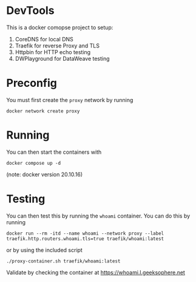 # DevTools
This is a docker comopse project to setup:

1. CoreDNS for local DNS
1. Traefik for reverse Proxy and TLS
1. Httpbin for HTTP echo testing
1. DWPlayground for DataWeave testing

# Preconfig
You must first create the `proxy` network by running
```
docker network create proxy
```
# Running
You can then start the containers with
```
docker compose up -d
```
(note: docker version 20.10.16)

# Testing
You can then test this by running the `whoami` container.
You can do this by running
```
docker run --rm -itd --name whoami --network proxy --label traefik.http.routers.whoami.tls=true traefik/whoami:latest
```
or by using the included script
```
./proxy-container.sh traefik/whoami:latest
```
Validate by checking the container at
https://whoami.l.geeksophere.net

